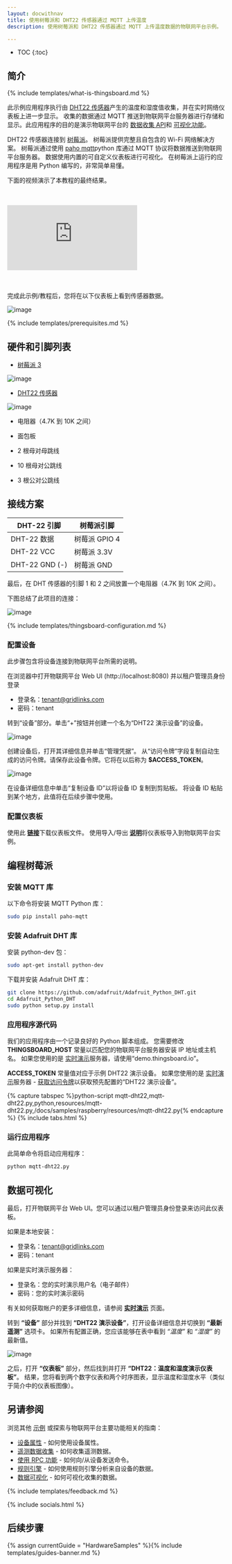 ```yaml
---
layout: docwithnav
title: 使用树莓派和 DHT22 传感器通过 MQTT 上传温度
description: 使用树莓派和 DHT22 传感器通过 MQTT 上传温度数据的物联网平台示例。

---
```


* TOC
{:toc}

## 简介
{% include templates/what-is-thingsboard.md %}

此示例应用程序执行由 [DHT22 传感器](https://www.adafruit.com/product/385)产生的温度和湿度值收集，并在实时网络仪表板上进一步显示。
收集的数据通过 MQTT 推送到物联网平台服务器进行存储和显示。此应用程序的目的是演示物联网平台的 [数据收集 API](/docs/user-guide/telemetry/)和 [可视化功能](/docs/user-guide/visualization/)。

DHT22 传感器连接到 [树莓派](https://en.wikipedia.org/wiki/Raspberry_Pi)。
树莓派提供完整且自包含的 Wi-Fi 网络解决方案。
树莓派通过使用 [paho mqtt](https://eclipse.org/paho/clients/python/)python 库通过 MQTT 协议将数据推送到物联网平台服务器。
数据使用内置的可自定义仪表板进行可视化。
在树莓派上运行的应用程序是用 Python 编写的，非常简单易懂。

下面的视频演示了本教程的最终结果。

<br>
<br>
<div id="video">  
    <div id="video_wrapper">
        <iframe src="https://www.youtube.com/embed/-26bxb90tt0" frameborder="0" allowfullscreen></iframe>
    </div>
</div>
<br>
<br>

完成此示例/教程后，您将在以下仪表板上看到传感器数据。

![image](/images/samples/esp8266/temperature/dashboard.gif)

{% include templates/prerequisites.md %}

## 硬件和引脚列表

 - [树莓派 3](https://www.aliexpress.com/item/Raspberry-Pi-Model-B-Featuring-the-ARM1176JZF-S-Running-at-700MHz-with-512MB-of-RAM-version/2008093537.html?spm=2114.01010208.3.186.mgDFUO&ws_ab_test=searchweb0_0,searchweb201602_2_10065_10068_10000009_10084_10083_10080_10082_10081_10060_10062_10056_503_10055_10054_10059_10099_10078_501_10079_426_10103_10073_10102_10096_10052_10053_10108_10050_10107_10051_10106,searchweb201603_3,afswitch_3&btsid=2b2a0772-e248-4fa1-a79c-941b5c410deb)

  ![image](/images/samples/raspberry/RaspberryPi3.jpg)

 - [DHT22 传感器](https://www.aliexpress.com/item/1pcs-DHT22-digital-temperature-and-humidity-sensor-Temperature-and-humidity-module-AM2302-replace-SHT11-SHT15/32316036161.html?spm=2114.03010208.3.49.aZvfaG&ws_ab_test=searchweb0_0,searchweb201602_2_10065_10068_10084_10083_10080_10082_10081_10060_10061_10062_10056_10055_10054_10059_10099_10078_10079_10093_426_10073_10103_10102_10096_10052_10050_10051,searchweb201603_6&btsid=28d9ee9a-283a-4e97-af7b-a7e530490916)

  ![image](/images/samples/arduino/temperature/dht22-pinout.png)

 - 电阻器（4.7K 到 10K 之间）
  
 - 面包板
  
 - 2 根母对母跳线
 
 - 10 根母对公跳线
 
 - 3 根公对公跳线  
 
## 接线方案

DHT-22 引脚 | 树莓派引脚
-----------|-----------
DHT-22 数据 | 树莓派 GPIO 4
DHT-22 VCC | 树莓派 3.3V
DHT-22 GND (-) | 树莓派 GND

最后，在 DHT 传感器的引脚 1 和 2 之间放置一个电阻器（4.7K 到 10K 之间）。

下图总结了此项目的连接：

![image](/images/samples/raspberry/temperature/schema.png)
 
{% include templates/thingsboard-configuration.md %}

### 配置设备

此步骤包含将设备连接到物联网平台所需的说明。

在浏览器中打开物联网平台 Web UI (http://localhost:8080) 并以租户管理员身份登录

 - 登录名：tenant@gridlinks.com
 - 密码：tenant
 
转到“设备”部分。单击“+”按钮并创建一个名为“DHT22 演示设备”的设备。

![image](/images/samples/raspberry/temperature/device.png)

创建设备后，打开其详细信息并单击“管理凭据”。
从“访问令牌”字段复制自动生成的访问令牌。请保存此设备令牌。它将在以后称为 **$ACCESS_TOKEN**。

![image](/images/samples/raspberry/temperature/credentials.png)


在设备详细信息中单击“复制设备 ID”以将设备 ID 复制到剪贴板。
将设备 ID 粘贴到某个地方，此值将在后续步骤中使用。

### 配置仪表板

使用此 [**链接**](/docs/samples/raspberry/resources/dht22_temp_dashboard_v2.json)下载仪表板文件。
使用导入/导出 [**说明**](/docs/user-guide/ui/dashboards/#dashboard-importexport)将仪表板导入到物联网平台实例。

## 编程树莓派

### 安装 MQTT 库

以下命令将安装 MQTT Python 库：

```bash
sudo pip install paho-mqtt
```

### 安装 Adafruit DHT 库

安装 python-dev 包：

```bash
sudo apt-get install python-dev
```

下载并安装 Adafruit DHT 库：

```bash
git clone https://github.com/adafruit/Adafruit_Python_DHT.git
cd Adafruit_Python_DHT
sudo python setup.py install
```

### 应用程序源代码

我们的应用程序由一个记录良好的 Python 脚本组成。
您需要修改 **THINGSBOARD_HOST** 常量以匹配您的物联网平台服务器安装 IP 地址或主机名。
如果您使用的是 [实时演示](https://gridlinks.codingas.com/)服务器，请使用“demo.thingsboard.io”。

**ACCESS_TOKEN** 常量值对应于示例 DHT22 演示设备。
如果您使用的是 [实时演示](https://gridlinks.codingas.com/)服务器 - [获取访问令牌](/docs/user-guide/ui/devices/#manage-device-credentials)以获取预先配置的“DHT22 演示设备”。

{% capture tabspec %}python-script
mqtt-dht22,mqtt-dht22.py,python,resources/mqtt-dht22.py,/docs/samples/raspberry/resources/mqtt-dht22.py{% endcapture %}
{% include tabs.html %}

### 运行应用程序

此简单命令将启动应用程序：

```bash
python mqtt-dht22.py
```

## 数据可视化

最后，打开物联网平台 Web UI。您可以通过以租户管理员身份登录来访问此仪表板。

如果是本地安装：
 
 - 登录名：tenant@gridlinks.com
 - 密码：tenant

如果是实时演示服务器：
 
 - 登录名：您的实时演示用户名（电子邮件）
 - 密码：您的实时演示密码
 
有关如何获取帐户的更多详细信息，请参阅 **[实时演示](/docs/user-guide/live-demo/)** 页面。
  
转到 **“设备”** 部分并找到 **“DHT22 演示设备”**，打开设备详细信息并切换到 **“最新遥测”** 选项卡。
如果所有配置正确，您应该能够在表中看到 *“温度”* 和 *“湿度”* 的最新值。

![image](/images/samples/raspberry/temperature/attributes.png)

之后，打开 **“仪表板”** 部分，然后找到并打开 **“DHT22：温度和湿度演示仪表板”**。
结果，您将看到两个数字仪表和两个时序图表，显示温度和湿度水平（类似于简介中的仪表板图像）。

## 另请参阅

浏览其他 [示例](/docs/samples) 或探索与物联网平台主要功能相关的指南：

 - [设备属性](/docs/user-guide/attributes/) - 如何使用设备属性。
 - [遥测数据收集](/docs/user-guide/telemetry/) - 如何收集遥测数据。
 - [使用 RPC 功能](/docs/user-guide/rpc/) - 如何向/从设备发送命令。
 - [规则引擎](/docs/user-guide/rule-engine/) - 如何使用规则引擎分析来自设备的数据。
 - [数据可视化](/docs/user-guide/visualization/) - 如何可视化收集的数据。

{% include templates/feedback.md %}
 
{% include socials.html %}


## 后续步骤

{% assign currentGuide = "HardwareSamples" %}{% include templates/guides-banner.md %}